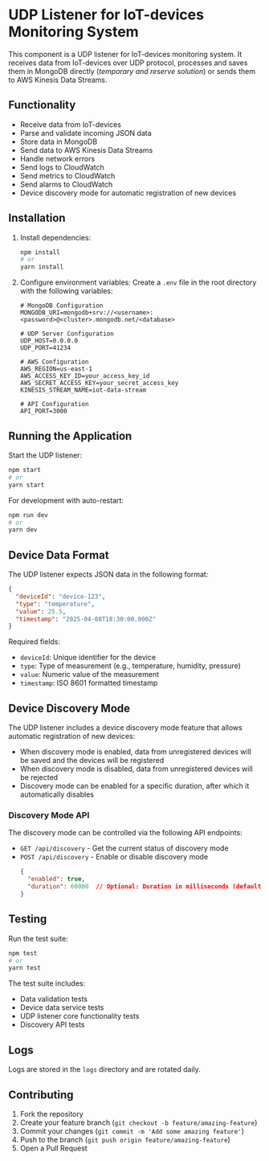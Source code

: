 # UDP Listener for IoT-devices Monitoring System

This component is a UDP listener for IoT-devices monitoring system.
It receives data from IoT-devices over UDP protocol, processes and saves them in MongoDB directly (*temporary and reserve solution*) or sends them to AWS Kinesis Data Streams.

## Functionality

- Receive data from IoT-devices
- Parse and validate incoming JSON data
- Store data in MongoDB
- Send data to AWS Kinesis Data Streams
- Handle network errors
- Send logs to CloudWatch
- Send metrics to CloudWatch
- Send alarms to CloudWatch
- Device discovery mode for automatic registration of new devices

## Installation

1. Install dependencies:
   ```bash
   npm install
   # or
   yarn install
   ```

2. Configure environment variables:
   Create a `.env` file in the root directory with the following variables:
   ```
   # MongoDB Configuration
   MONGODB_URI=mongodb+srv://<username>:<password>@<cluster>.mongodb.net/<database>
   
   # UDP Server Configuration
   UDP_HOST=0.0.0.0
   UDP_PORT=41234
   
   # AWS Configuration
   AWS_REGION=us-east-1
   AWS_ACCESS_KEY_ID=your_access_key_id
   AWS_SECRET_ACCESS_KEY=your_secret_access_key
   KINESIS_STREAM_NAME=iot-data-stream
   
   # API Configuration
   API_PORT=3000
   ```

## Running the Application

Start the UDP listener:
```bash
npm start
# or
yarn start
```

For development with auto-restart:
```bash
npm run dev
# or
yarn dev
```

## Device Data Format

The UDP listener expects JSON data in the following format:
```json
{
  "deviceId": "device-123",
  "type": "temperature",
  "value": 25.5,
  "timestamp": "2025-04-08T18:30:00.000Z"
}
```

Required fields:
- `deviceId`: Unique identifier for the device
- `type`: Type of measurement (e.g., temperature, humidity, pressure)
- `value`: Numeric value of the measurement
- `timestamp`: ISO 8601 formatted timestamp

## Device Discovery Mode

The UDP listener includes a device discovery mode feature that allows automatic registration of new devices:

- When discovery mode is enabled, data from unregistered devices will be saved and the devices will be registered
- When discovery mode is disabled, data from unregistered devices will be rejected
- Discovery mode can be enabled for a specific duration, after which it automatically disables

### Discovery Mode API

The discovery mode can be controlled via the following API endpoints:

- `GET /api/discovery` - Get the current status of discovery mode
- `POST /api/discovery` - Enable or disable discovery mode
  ```json
  {
    "enabled": true,
    "duration": 60000  // Optional: Duration in milliseconds (default: 60000)
  }
  ```

## Testing

Run the test suite:
```bash
npm test
# or
yarn test
```

The test suite includes:
- Data validation tests
- Device data service tests
- UDP listener core functionality tests
- Discovery API tests

## Logs

Logs are stored in the `logs` directory and are rotated daily.

## Contributing

1. Fork the repository
2. Create your feature branch (`git checkout -b feature/amazing-feature`)
3. Commit your changes (`git commit -m 'Add some amazing feature'`)
4. Push to the branch (`git push origin feature/amazing-feature`)
5. Open a Pull Request